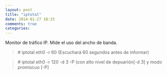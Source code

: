 ```yaml
---
layout: post
title: "iptotal"
date: 2014-01-27 18:33
comments: true
categories: 
---
```

Monitor de tráfico IP. Mide el uso del ancho de banda. 

>\# iptotal eth0 -r 60 (Escuchará 60 segundos antes de informar) 

>\# iptotal eth0 -r 120 -d 3 -P  (con alto nivel de depuarión[-d 3] y modo promiscuo [-P]

